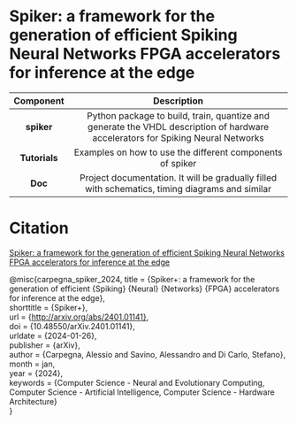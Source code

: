 # Spiker: a framework for the generation of efficient Spiking Neural Networks FPGA accelerators for inference at the edge

|	Component		|															Description																|
|:-----------------:|:---------------------------------------------------------------------------------------------------------------------------------:|
|	**spiker**		|	Python package to build, train, quantize and generate the VHDL description of hardware accelerators for Spiking Neural Networks	|
|	**Tutorials**	|									Examples on how to use the different components of spiker										|
|	**Doc**			|				Project documentation. It will be gradually filled with schematics, timing diagrams and similar						|


# Citation
[Spiker: a framework for the generation of efficient Spiking Neural Networks FPGA accelerators for inference at the edge](https://arxiv.org/abs/2401.01141)

@misc{carpegna\_spiker\_2024,
	title = {Spiker+: a framework for the generation of efficient {Spiking} {Neural} {Networks} {FPGA} accelerators for inference at the edge},  
	shorttitle = {Spiker+},  
	url = {http://arxiv.org/abs/2401.01141},  
	doi = {10.48550/arXiv.2401.01141},  
	urldate = {2024-01-26},  
	publisher = {arXiv},  
	author = {Carpegna, Alessio and Savino, Alessandro and Di Carlo, Stefano},  
	month = jan,  
	year = {2024},  
	keywords = {Computer Science - Neural and Evolutionary Computing, Computer Science - Artificial Intelligence, Computer Science - Hardware Architecture}   
}
